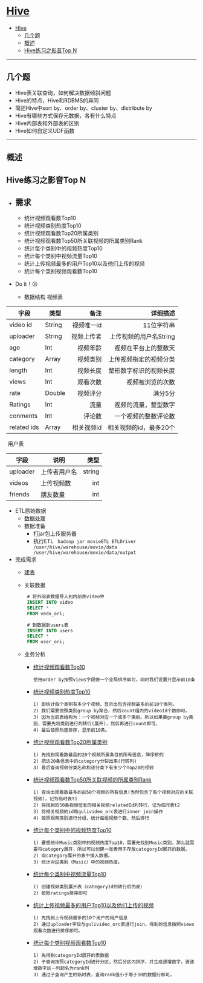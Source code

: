 # [Hive](https://hive.apache.org/)
<!-- TOC -->

- [Hive](#hive)
    - [几个题](#几个题)
    - [概述](#概述)
    - [Hive练习之影音Top N](#hive练习之影音top-n)

<!-- /TOC -->

---
## 几个题

- Hive表关联查询，如何解决数据倾斜问题
- Hive的特点，Hive和RDBMS的异同
- 简述Hive中sort by、order by、cluster by、distribute by
- Hive有哪些方式保存元数据，各有什么特点
- Hive内部表和外部表的区别
- Hive如何自定义UDF函数

* * *

## 概述



## Hive练习之影音Top N

- ## 需求

  - 统计视频观看数Top10
  - 统计视频类别热度Top10
  - 统计视频观看数Top20所属类别
  - 统计视频观看数Top50所关联视频的所属类别Rank
  - 统计每个类别中的视频热度Top10
  - 统计每个类别中视频流量Top10
  - 统计上传视频最多的用户Top10以及他们上传的视频
  - 统计每个类别视频观看数Top10

- Do it！😮

  - 数据结构
    视频表

| 字段          | 类型     |     备注 |           详细描述 |
| ----------- | ------ | -----: | -------------: |
| video id    | String | 视频唯一id |         11位字符串 |
| uploader    | String |  视频上传者 | 上传视频的用户名String |
| age         | Int    |   视频年龄 |     视频在平台上的整数天 |
| category    | Array  |   视频类别 |    上传视频指定的视频分类 |
| length      | Int    |   视频长度 |    整形数字标识的视频长度 |
| views       | Int    |   观看次数 |       视频被浏览的次数 |
| rate        | Double |   视频评分 |           满分5分 |
| Ratings     | Int    |     流量 |     视频的流量，整型数字 |
| conments    | Int    |    评论数 |     一个视频的整数评论数 |
| related ids | Array  | 相关视频id |  相关视频的id，最多20个 |

​			用户表

| 字段     | 说明         |   类型 |
| -------- | ------------ | -----: |
| uploader | 上传者用户名 | string |
| videos   | 上传视频数   |    int |
| friends  | 朋友数量     |    int |

- ETL原始数据
   - [数据处理]([https://github.com/Dang-h/movieETL](https://github.com/Dang-h/movieETL))
   - 数据准备
     - 打jar包上传服务器
     - 执行ETL
           ` hadoop jar movieETL ETLDriver /user/hive/warehouse/movie/data /user/hive/warehouse/movie/data/output`
- 完成需求
   - [建表](https://github.com/Dang-h/BigData/blob/master/Hive/sql/%E5%BB%BA%E8%A1%A8.sql)
   
   - 关联数据
   
     ```sql
      # 将外部表数据导入到内部表video中
      INSERT INTO video
      SELECT *
      FROM vedo_ori;
      
      # 到数据到users表
      INSERT INTO users
      SELECT *
      FROM user_ori;
     ```
   
   - 业务分析
   
     - [统计视频观看数Top10](https://github.com/Dang-h/BigData/blob/master/Hive/sql/%E4%B8%9A%E5%8A%A1%E5%88%86%E6%9E%90/%E7%BB%9F%E8%AE%A1%E8%A7%86%E9%A2%91%E8%A7%82%E7%9C%8B%E6%95%B0Top10.sql)
   
       `使用order by按照views字段做一个全局排序即可，同时我们设置只显示前10条`
   
     - [统计视频类别热度Top10](https://github.com/Dang-h/BigData/blob/master/Hive/sql/%E4%B8%9A%E5%8A%A1%E5%88%86%E6%9E%90/%E7%BB%9F%E8%AE%A1%E8%A7%86%E9%A2%91%E7%B1%BB%E5%88%AB%E7%83%AD%E5%BA%A6Top10.sql)
   
       ```
       1) 即统计每个类别有多少个视频，显示出包含视频最多的前10个类别。
       2) 我们需要按照类别group by聚合，然后count组内的videoId个数即可。
       3) 因为当前表结构为：一个视频对应一个或多个类别。所以如果要group by类别，需要先将类别进行列转行(展开)，然后再进行count即可。
       4) 最后按照热度排序，显示前10条。
       ```
   
     - [统计视频观看数Top20所属类别](https://github.com/Dang-h/BigData/blob/master/Hive/sql/%E4%B8%9A%E5%8A%A1%E5%88%86%E6%9E%90/%E7%BB%9F%E8%AE%A1%E8%A7%86%E9%A2%91%E8%A7%82%E7%9C%8B%E6%95%B0Top20%E6%89%80%E5%B1%9E%E7%B1%BB%E5%88%AB.sql)
   
       ```
       1) 先找到观看数最高的20个视频所属条目的所有信息，降序排列
       2) 把这20条信息中的category分裂出来(行转列)
       3) 最后查询视频分类名称和该分类下有多少个Top20的视频
       ```
   
     - [统计视频观看数Top50所关联视频的所属类别Rank](https://github.com/Dang-h/BigData/blob/master/Hive/sql/%E4%B8%9A%E5%8A%A1%E5%88%86%E6%9E%90/%E7%BB%9F%E8%AE%A1%E8%A7%86%E9%A2%91%E8%A7%82%E7%9C%8B%E6%95%B0Top50%E6%89%80%E5%85%B3%E8%81%94%E8%A7%86%E9%A2%91%E7%9A%84%E6%89%80%E5%B1%9E%E7%B1%BB%E5%88%ABRank.sql)
   
       ```
       1) 查询出观看数最多的前50个视频的所有信息(当然包含了每个视频对应的关联视频)，记为临时表t1
       2) 将找到的50条视频信息的相关视频relatedId列转行，记为临时表t2
       3) 将相关视频的id和gulivideo_orc表进行inner join操作
       4) 按照视频类别进行分组，统计每组视频个数，然后排行
       ```
   
     - [统计每个类别中的视频热度Top10](https://github.com/Dang-h/BigData/blob/master/Hive/sql/%E4%B8%9A%E5%8A%A1%E5%88%86%E6%9E%90/%E7%BB%9F%E8%AE%A1%E6%AF%8F%E4%B8%AA%E7%B1%BB%E5%88%AB%E4%B8%AD%E7%9A%84%E8%A7%86%E9%A2%91%E7%83%AD%E5%BA%A6Top10.sql)
   
       ```
       1) 要想统计Music类别中的视频热度Top10，需要先找到Music类别，那么就需要将category展开，所以可以创建一张表用于存放categoryId展开的数据。
       2) 向category展开的表中插入数据。
       3) 统计对应类别（Music）中的视频热度。
       ```
   
     - [统计每个类别中视频流量Top10](https://github.com/Dang-h/BigData/blob/master/Hive/sql/%E4%B8%9A%E5%8A%A1%E5%88%86%E6%9E%90/%E7%BB%9F%E8%AE%A1%E6%AF%8F%E4%B8%AA%E7%B1%BB%E5%88%AB%E4%B8%AD%E8%A7%86%E9%A2%91%E6%B5%81%E9%87%8FTop10.sql)
   
       ```
       1) 创建视频类别展开表（categoryId列转行后的表）
       2) 按照ratings排序即可
       ```
   
     - [统计上传视频最多的用户Top10以及他们上传的视频](https://github.com/Dang-h/BigData/blob/master/Hive/sql/%E4%B8%9A%E5%8A%A1%E5%88%86%E6%9E%90/%E7%BB%9F%E8%AE%A1%E4%B8%8A%E4%BC%A0%E8%A7%86%E9%A2%91%E6%9C%80%E5%A4%9A%E7%9A%84%E7%94%A8%E6%88%B7Top10%E4%BB%A5%E5%8F%8A%E4%BB%96%E4%BB%AC%E4%B8%8A%E4%BC%A0%E7%9A%84%E8%A7%86%E9%A2%91.sql)
   
       ```
       1) 先找到上传视频最多的10个用户的用户信息
       2) 通过uploader字段与gulivideo_orc表进行join，得到的信息按照views观看次数进行排序即可。
       ```
   
     - [统计每个类别视频观看数Top10](https://github.com/Dang-h/BigData/blob/master/Hive/sql/%E4%B8%9A%E5%8A%A1%E5%88%86%E6%9E%90/%E7%BB%9F%E8%AE%A1%E6%AF%8F%E4%B8%AA%E7%B1%BB%E5%88%AB%E8%A7%86%E9%A2%91%E8%A7%82%E7%9C%8B%E6%95%B0Top10.sql)
   
       ```
       1) 先得到categoryId展开的表数据
       2) 子查询按照categoryId进行分区，然后分区内排序，并生成递增数字，该递增数字这一列起名为rank列
       3) 通过子查询产生的临时表，查询rank值小于等于10的数据行即可。
       ```
   
       
